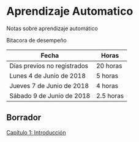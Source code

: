 # Aprendizaje Automatico
Notas sobre aprendizaje automático

Bitacora de desempeño


|          Fecha                |     Horas     |
| ----------------------------- | ------------- |
| Días previos no registrados   | 20   horas      |
| Lunes 4 de Junio de 2018      |  5   horas      |
| Jueves 7 de Junio de 2018     |  4   horas      |
| Sábado 9 de Junio de 2018     |  2.5 horas      |


##
## Borrador
<dl>
  <a href="https://nbviewer.jupyter.org/github/rafneta/AprendizajeAutomatico/blob/master/Cap1_Introduccion.ipynb" target="blank_"> Capítulo 1: Introducción </a>
 </dl>

